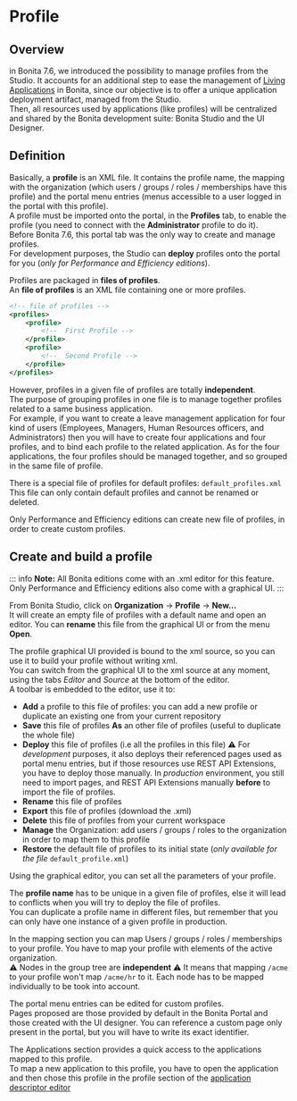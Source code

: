 # Profile

## Overview

in Bonita 7.6, we introduced the possibility to manage profiles from the Studio.
It accounts for an additional step to ease the management of [Living Applications](applications.md) in Bonita, since our objective is to offer a unique application deployment artifact, managed from the Studio.  
Then, all resources used by applications (like profiles) will be centralized and shared by the Bonita development suite: Bonita Studio and the UI Designer.

## Definition

Basically, a **profile** is an XML file. It contains the profile name, the mapping with the organization (which users / groups / roles / memberships have this profile) and the portal menu entries (menus accessible to a user logged in the portal with this profile).  
A profile must be imported onto the portal, in the **Profiles** tab, to enable the profile (you need to connect with the **Administrator** profile to do it).  
Before Bonita 7.6, this portal tab was the only way to create and manage profiles.  
For development purposes, the Studio can **deploy** profiles onto the portal for you (_only for Performance and Efficiency editions_).

Profiles are packaged in **files of profiles**.  
An **file of profiles** is an XML file containing one or more profiles.  
```xml
<!-- file of profiles -->
<profiles>
	<profile>
		<!--  First Profile -->
	</profile>
	<profile>
		<!--  Second Profile -->
	</profile>
</profiles>
```

However, profiles in a given file of profiles are totally **independent**.  
The purpose of grouping profiles in one file is to manage together profiles related to a same business application.  
For example, if you want to create a leave management application for four kind of users (Employees, Managers, Human Resources officers, and Administrators) then you will have to create four applications and four profiles, and to bind each profile to the related application. As for the four applications, the four profiles should be managed together, and so grouped in the same file of profile. 

There is a special file of profiles for default profiles: `default_profiles.xml`  
This file can only contain default profiles and cannot be renamed or deleted.

Only Performance and Efficiency editions can create new file of profiles, in order to create custom profiles.

## Create and build a profile

::: info
**Note:** All Bonita editions come with an .xml editor for this feature. Only Performance and Efficiency editions also come with a graphical UI.
:::

From Bonita Studio, click on **Organization** -> **Profile** -> **New...**  
It will create an empty file of profiles with a default name and open an editor. You can **rename** this file from the graphical UI or from the menu **Open**.  

The profile graphical UI provided is bound to the xml source, so you can use it to build your profile without writing xml.  
You can switch from the graphical UI to the xml source at any moment, using the tabs _Editor_ and _Source_ at the bottom of the editor.  
A toolbar is embedded to the editor, use it to:  

 - **Add** a profile to this file of profiles: you can add a new profile or duplicate an existing one from your current repository
 - **Save** this file of profiles **As** an other file of profiles (useful to duplicate the whole file)
 - **Deploy** this file of profiles (i.e all the profiles in this file)
 ⚠  For _development_ purposes, it also deploys their referenced pages used as portal menu entries, but if those resources use REST API Extensions, you have to deploy those manually. In _production_ environment, you still need to import pages, and REST API Extensions manually **before** to import the file of profiles.   
 - **Rename** this file of profiles
 - **Export** this file of profiles (download the .xml)
 - **Delete** this file of profiles from your current workspace
 - **Manage** the Organization: add users / groups / roles to the organization in order to map them to this profile
 - **Restore** the default file of profiles to its initial state (_only available for the file_ `default_profile.xml`) 

Using the graphical editor, you can set all the parameters of your profile.

The **profile name** has to be unique in a given file of profiles, else it will lead to conflicts when you will try to deploy the file of profiles.  
You can duplicate a profile name in different files, but remember that you can only have one instance of a given profile in production.

In the mapping section you can map Users / groups / roles / memberships to your profile. You have to map your profile with elements of the active organization.  
⚠  Nodes in the group tree are **independent** ⚠  It means that mapping `/acme` to your profile won't map `/acme/hr` to it. Each node has to be mapped individually to be took into account. 

The portal menu entries can be edited for custom profiles.  
Pages proposed are those provided by default in the Bonita Portal and those created with the UI designer. You can reference a custom page only present in the portal, but you will have to write its exact identifier.

The Applications section provides a quick access to the applications mapped to this profile.  
To map a new application to this profile, you have to open the application and then chose this profile in the profile section of the [application descriptor editor](applicationCreation.md)










  